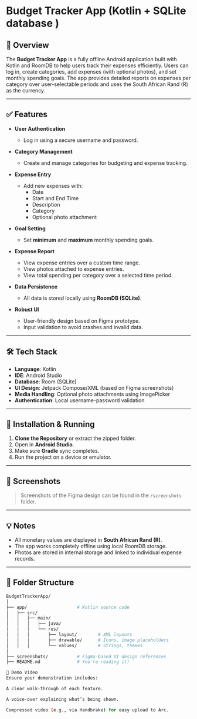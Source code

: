 # Budget Tracker App (Kotlin +  SQLite database )

## 📱 Overview
The **Budget Tracker App** is a fully offline Android application built with Kotlin and RoomDB to help users track their expenses efficiently. Users can log in, create categories, add expenses (with optional photos), and set monthly spending goals. The app provides detailed reports on expenses per category over user-selectable periods and uses the South African Rand (R) as the currency.

---

## ✅ Features

- **User Authentication**
  - Log in using a secure username and password.

- **Category Management**
  - Create and manage categories for budgeting and expense tracking.

- **Expense Entry**
  - Add new expenses with:
    - Date
    - Start and End Time
    - Description
    - Category
    - Optional photo attachment

- **Goal Setting**
  - Set **minimum** and **maximum** monthly spending goals.

- **Expense Report**
  - View expense entries over a custom time range.
  - View photos attached to expense entries.
  - View total spending per category over a selected time period.

- **Data Persistence**
  - All data is stored locally using **RoomDB (SQLite)**.

- **Robust UI**
  - User-friendly design based on Figma prototype.
  - Input validation to avoid crashes and invalid data.

---

## 🛠 Tech Stack

- **Language**: Kotlin
- **IDE**: Android Studio
- **Database**: Room (SQLite)
- **UI Design**: Jetpack Compose/XML (based on Figma screenshots)
- **Media Handling**: Optional photo attachments using ImagePicker
- **Authentication**: Local username-password validation

---

## 🔧 Installation & Running

1. **Clone the Repository** or extract the zipped folder.
2. Open in **Android Studio**.
3. Make sure **Gradle** sync completes.
4. Run the project on a device or emulator.

---

## 📸 Screenshots

> Screenshots of the Figma design can be found in the `/screenshots` folder.

---

## 💡 Notes

- All monetary values are displayed in **South African Rand (R)**.
- The app works completely offline using local RoomDB storage.
- Photos are stored in internal storage and linked to individual expense records.

---

## 📂 Folder Structure

```bash
BudgetTrackerApp/
│
├── app/                   # Kotlin source code
│   ├── src/
│   │   ├── main/
│   │   │   ├── java/
│   │   │   └── res/
│   │   │       ├── layout/        # XML layouts
│   │   │       ├── drawable/      # Icons, image placeholders
│   │   │       └── values/        # Strings, themes
│
├── screenshots/           # Figma-based UI design references
├── README.md              # You're reading it!

🎥 Demo Video
Ensure your demonstration includes:

A clear walk-through of each feature.

A voice-over explaining what’s being shown.

Compressed video (e.g., via Handbrake) for easy upload to Arc.
